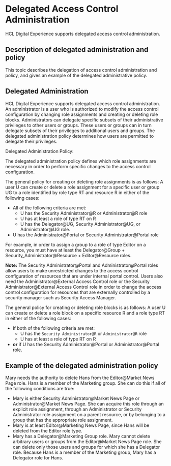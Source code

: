 # Delegated Access Control Administration

HCL Digital Experience supports delegated access control administration.

## Description of delegated administration and policy

This topic describes the delegation of access control administration and policy, and gives an example of the delegated administrative policy.

## Delegated Administration

HCL Digital Experience supports delegated access control administration. An administrator is a user who is authorized to modify the access control configuration by changing role assignments and creating or deleting role blocks. Administrators can delegate specific subsets of their administrative privileges to other users or groups. These users or groups can in turn delegate subsets of their privileges to additional users and groups. The delegated administration policy determines how users are permitted to delegate their privileges.

Delegated Administration Policy:

The delegated administration policy defines which role assignments are necessary in order to perform specific changes to the access control configuration.

The general policy for creating or deleting role assignments is as follows: A user U can create or delete a role assignment for a specific user or group UG to a role identified by role type RT and resource R in either of the following cases:

-   All of the following criteria are met:
    -   U has the Security Administrator@R or Administrator@R role
    -   U has at least a role of type RT on R
    -   U has the Delegator@UG, Security Administrator@UG, or Administrator@UG role.
-   U has the Administrator@Portal or Security Administrator@Portal role

For example, in order to assign a group to a role of type Editor on a resource, you must have at least the Delegator@Group + Security\_Administrator@Resource + Editor@Resource roles.

**Note:** The Security Administrator@Portal and Administrator@Portal roles allow users to make unrestricted changes to the access control configuration of resources that are under internal portal control. Users also need the Administrator@External Access Control role or the Security Administrator@External Access Control role in order to change the access control configuration for resources that are externally controlled by a security manager such as Security Access Manager.

The general policy for creating or deleting role blocks is as follows: A user U can create or delete a role block on a specific resource R and a role type RT in either of the following cases:

-   If both of the following criteria are met:
    -   U has the `Security Administrator@R` or `Administrator@R` role
    -   U has at least a role of type RT on R
-   **or** if U has the Security Administrator@Portal or Administrator@Portal role.

## Example of the delegated administration policy

Mary needs the authority to delete Hans from the Editor@Market News Page role. Hans is a member of the Marketing group. She can do this if all of the following conditions are true:

-   Mary is either Security Administrator@Market News Page or Administrator@Market News Page. She can acquire this role through an explicit role assignment, through an Administrator or Security Administrator role assignment on a parent resource, or by belonging to a group that has the appropriate role assignment.
-   Mary is at least Editor@Marketing News Page, since Hans will be deleted from the Editor role type.
-   Mary has a Delegator@Marketing Group role. Mary cannot delete arbitrary users or groups from the Editor@Market News Page role. She can delete only those users and groups for which she has a Delegator role. Because Hans is a member of the Marketing group, Mary has a Delegator role for Hans.


